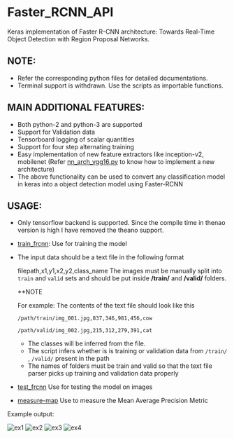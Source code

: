 # Faster_RCNN_API 
Keras implementation of Faster R-CNN architecture: Towards Real-Time Object Detection with Region Proposal Networks.

## NOTE: 
- Refer the corresponding python files for detailed documentations.  
- Terminal support is withdrawn. Use the scripts as importable functions.

## MAIN ADDITIONAL FEATURES:
- Both python-2 and python-3 are supported
- Support for Validation data
- Tensorboard logging of scalar quantities
- Support for four step alternating training
- Easy implementation of new feature extractors like inception-v2, mobilenet (Refer [nn_arch_vgg16.py](https://github.com/Abhijit-2592/Keras_object_detection/blob/master/Faster_RCNN_API/keras_frcnn/nn_arch_vgg16.py) to know how to implement a new architecture)
- The above functionality can be used to convert any classification model in keras into a object detection model using Faster-RCNN

## USAGE:
- Only tensorflow backend is supported. Since the compile time in thenao version is high I have removed the theano support.
- [train_frcnn](https://github.com/Abhijit-2592/Keras_object_detection/blob/master/Faster_RCNN_API/train_frcnn.py): Use for training the model
- The input data should be a text file in the following format

    filepath,x1,y1,x2,y2,class_name
    The images must be manually split into `train` and `valid` sets and should be put inside **/train/** and **/valid/** folders. 
    
    **NOTE

    For example: The contents of the text file should look like this
    
    `/path/train/img_001.jpg,837,346,981,456,cow`
    
    `/path/valid/img_002.jpg,215,312,279,391,cat`

    - The classes will be inferred from the file.
    - The script infers whether is is training or validation data from `/train/` , `/valid/` present in the path
    - The names of folders must be train and valid so that the text file parser picks up training and validation data properly
    
- [test_frcnn](https://github.com/Abhijit-2592/Keras_object_detection/blob/master/Faster_RCNN_API/test_frcnn.py) Use for testing the model on images
- [measure-map](https://github.com/Abhijit-2592/Keras_object_detection/blob/master/Faster_RCNN_API/measure_map.py) Use to measure the Mean Average Precision Metric

Example output:

![ex1](http://i.imgur.com/7Lmb2RC.png)
![ex2](http://i.imgur.com/h58kCIV.png)
![ex3](http://i.imgur.com/EbvGBaG.png)
![ex4](http://i.imgur.com/i5UAgLb.png)
